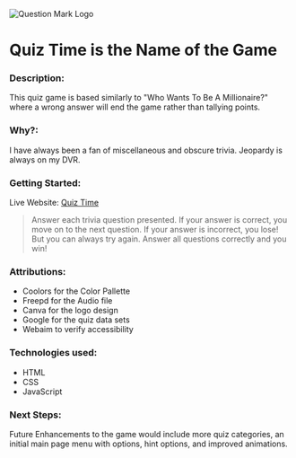 ![Question Mark Logo](https://github.com/user-attachments/assets/03525a41-841f-42e0-ade2-4829a92c5eff)

# Quiz Time is the Name of the Game

### Description: 
This quiz game is based similarly to "Who Wants To Be A Millionaire?" where a wrong answer will end the game rather than tallying points. 

### Why?: 
I have always been a fan of miscellaneous and obscure trivia. Jeopardy is always on my DVR. 

### Getting Started: 
Live Website: [Quiz Time](https://ptresky.github.io/project-one-quiz-game/)

> Answer each trivia question presented. If your answer is correct, you move on to the next question. If your answer is incorrect, you lose! But you can always try again. Answer all questions correctly and you win!

### Attributions:
* Coolors for the Color Pallette
* Freepd for the Audio file
* Canva for the logo design
* Google for the quiz data sets
* Webaim to verify accessibility

### Technologies used:
* HTML
* CSS
* JavaScript

### Next Steps:
Future Enhancements to the game would include more quiz categories, an initial main page menu with options, hint options, and improved animations.
